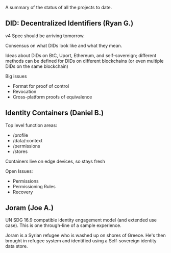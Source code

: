A summary of the status of all the projects to date.

## DID: Decentralized Identifiers (Ryan G.)

v4 Spec should be arriving tomorrow.

Consensus on what DIDs look like and what they mean.

Ideas about DiDs on BtC, Uport, Ethereum, and self-sovereign; different methods can be defined for DIDs on different blockchains (or even multiple DIDs on the same blockchain)

Big issues
   * Format for proof of control
   * Revocation
   * Cross-platform proofs of equivalence

## Identity Containers (Daniel B.)

Top level function areas:
   * /profile
   * /data/:context
   * /permissions 
   * /stores
   
Containers live on edge devices, so stays fresh

Open Issues:
   * Permissions
   * Permissioning Rules
   * Recovery
   
## Joram (Joe A.)

UN SDG 16.9 compatible identity engagement model (and extended use case).
This is one through-line of a sample experience.

Joram is a Syrian refugee who is washed up on shores of Greece.
He's then brought in refugee system and identified using a Self-sovereign identity data store.

